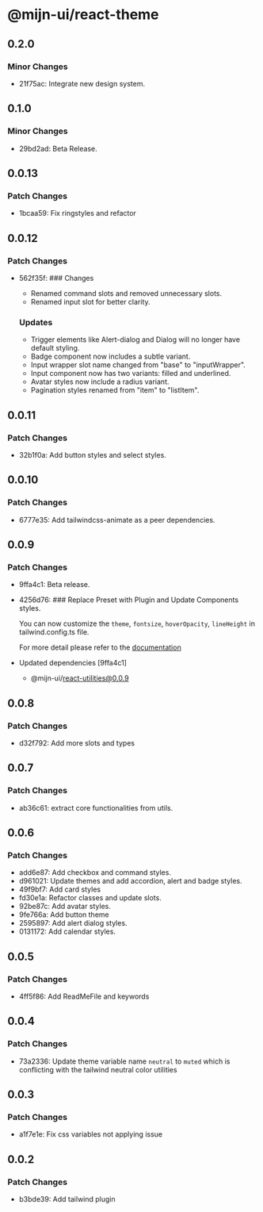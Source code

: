 # @mijn-ui/react-theme

## 0.2.0

### Minor Changes

- 21f75ac: Integrate new design system.

## 0.1.0

### Minor Changes

- 29bd2ad: Beta Release.

## 0.0.13

### Patch Changes

- 1bcaa59: Fix ringstyles and refactor

## 0.0.12

### Patch Changes

- 562f35f: ### Changes

  - Renamed command slots and removed unnecessary slots.
  - Renamed input slot for better clarity.

  ### Updates

  - Trigger elements like Alert-dialog and Dialog will no longer have default styling.
  - Badge component now includes a subtle variant.
  - Input wrapper slot name changed from "base" to "inputWrapper".
  - Input component now has two variants: filled and underlined.
  - Avatar styles now include a radius variant.
  - Pagination styles renamed from "item" to "listItem".

## 0.0.11

### Patch Changes

- 32b1f0a: Add button styles and select styles.

## 0.0.10

### Patch Changes

- 6777e35: Add tailwindcss-animate as a peer dependencies.

## 0.0.9

### Patch Changes

- 9ffa4c1: Beta release.
- 4256d76: ### Replace Preset with Plugin and Update Components styles.

  You can now customize the `theme`, `fontsize`, `hoverOpacity`, `lineHeight` in tailwind.config.ts file.

  For more detail please refer to the [documentation](https://mijn-ui.vercel.app/react/docs)

- Updated dependencies [9ffa4c1]
  - @mijn-ui/react-utilities@0.0.9

## 0.0.8

### Patch Changes

- d32f792: Add more slots and types

## 0.0.7

### Patch Changes

- ab36c61: extract core functionalities from utils.

## 0.0.6

### Patch Changes

- add6e87: Add checkbox and command styles.
- d961021: Update themes and add accordion, alert and badge styles.
- 49f9bf7: Add card styles
- fd30e1a: Refactor classes and update slots.
- 92be87c: Add avatar styles.
- 9fe766a: Add button theme
- 2595897: Add alert dialog styles.
- 0131172: Add calendar styles.

## 0.0.5

### Patch Changes

- 4ff5f86: Add ReadMeFile and keywords

## 0.0.4

### Patch Changes

- 73a2336: Update theme variable name `neutral` to `muted` which is conflicting with the tailwind neutral color utilities

## 0.0.3

### Patch Changes

- a1f7e1e: Fix css variables not applying issue

## 0.0.2

### Patch Changes

- b3bde39: Add tailwind plugin
